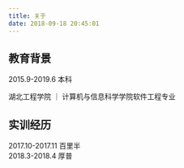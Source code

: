 ```yaml
---
title: 关于
date: 2018-09-18 20:45:01
---
```


## 教育背景
2015.9-2019.6 本科  

湖北工程学院 ｜ 计算机与信息科学学院软件工程专业

## 实训经历
2017.10-2017.11 百里半  
2018.3-2018.4 厚普





